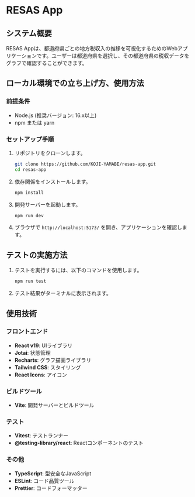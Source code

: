 # RESAS App

## システム概要

RESAS Appは、都道府県ごとの地方税収入の推移を可視化するためのWebアプリケーションです。ユーザーは都道府県を選択し、その都道府県の税収データをグラフで確認することができます。

## ローカル環境での立ち上げ方、使用方法

### 前提条件

- Node.js (推奨バージョン: 16.x以上)
- npm または yarn

### セットアップ手順

1. リポジトリをクローンします。

    ```bash
    git clone https://github.com/KOJI-YAMABE/resas-app.git
    cd resas-app
    ```

2. 依存関係をインストールします。

    ```bash
    npm install
    ```

3. 開発サーバーを起動します。

    ```bash
    npm run dev
    ```

4. ブラウザで `http://localhost:5173/` を開き、アプリケーションを確認します。

## テストの実施方法

1. テストを実行するには、以下のコマンドを使用します。

    ```bash
    npm run test
    ```

2. テスト結果がターミナルに表示されます。

## 使用技術

### フロントエンド

- **React v19**: UIライブラリ
- **Jotai**: 状態管理
- **Recharts**: グラフ描画ライブラリ
- **Tailwind CSS**: スタイリング
- **React Icons**: アイコン

### ビルドツール

- **Vite**: 開発サーバーとビルドツール

### テスト

- **Vitest**: テストランナー
- **@testing-library/react**: Reactコンポーネントのテスト

### その他

- **TypeScript**: 型安全なJavaScript
- **ESLint**: コード品質ツール
- **Prettier**: コードフォーマッター
